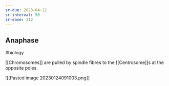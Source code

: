 ```yaml
---
sr-due: 2023-04-12
sr-interval: 50
sr-ease: 312
---
```

## Anaphase
#biology 

[[Chromosomes]] are pulled by spindle fibres to the [[Centrosome]]s at the opposite poles.

![[Pasted image 20230124091003.png]]